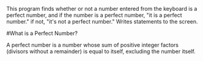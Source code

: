 This program finds whether or not a number entered from the keyboard is a perfect number, and if the number is a perfect number, "it is a perfect number." if not, "it's not a perfect number." Writes statements to the screen.

#What is a Perfect Number?

A perfect number is a number whose sum of positive integer factors (divisors without a remainder) is equal to itself, excluding the number itself.